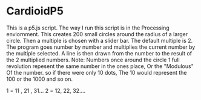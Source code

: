 # CardioidP5

This is a p5.js script. The way I run this script is in the Processing enviornment. This creates 200 small circles around the radius of a larger circle. Then a multiple is chosen with a slider bar. The default multiple is 2. The program goes number by number and multiplies the current number by the multiple selected. A line is then drawn from the number to the result of the 2 multiplied numbers. 
Note: Numbers once around the circle 1 full revolution repesent the same number in the ones place, Or the "Modulous" Of the number. so if there were only 10 dots, The 10 would represent the 100 or the 1000 and so on. 

1 = 11 , 21 , 31...
2 = 12, 22, 32....
